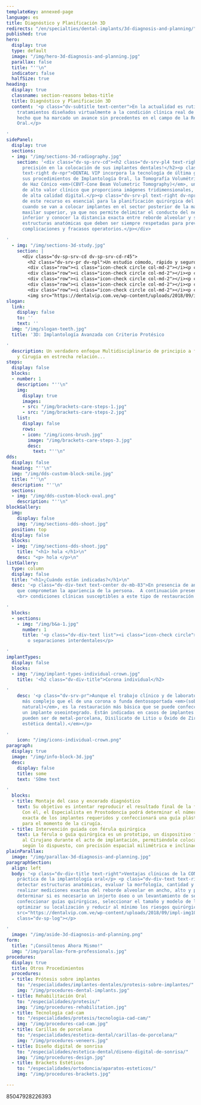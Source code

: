 ```yaml
---
templateKey: annexed-page
language: es
title: Diagnóstico y Planificación 3D
redirects: "/en/specialties/dental-implants/3d-diagnosis-and-planning/"
published: true
hero:
  display: true
  type: default
  image: "/img/hero-3d-diagnosis-and-planning.jpg"
  parallax: false
  title: "''\n"
  indicator: false
  halfSize: true
heading:
  display: true
  classname: section-reasons bebas-title
  title: Diagnóstico y Planificación 3D
  content: '<p class="dv-subtitle text-center">En la actualidad es rutina transferir
    tratamientos diseñados virtualmente a la condición clínica real de nuestros pacientes,
    hecho que ha marcado un avance sin precedentes en el campo de la Rehabilitación
    Oral.</p>

'
sidePanel:
  display: true
  sections:
  - img: "/img/sections-3d-radiography.jpg"
    section: '<div class="dv-sp-srv-cd"><h2 class="dv-srv-pl4 text-right dv-npr">¡Máxima
      precisión en la colocación de sus implantes dentales!</h2><p class="dv-srv-pl
      text-right dv-npr">DENTAL VIP incorpora la tecnología de última generación en
      sus procedimientos de Implantología Oral, la Tomografía Volumétrica Digital
      de Haz Cónico <em>(CBVT-Cone Beam Volumetric Tomography)</em>, una herramienta
      de alto valor clínico que proporciona imágenes tridimensionales, precisas y
      de alta calidad digital.</p><p class="dv-srv-pl text-right dv-npr">La utilización
      de este recurso es esencial para la planificación quirúrgica del caso, particularmente
      cuando se van a colocar implantes en el sector posterior de la mandíbula y/o
      maxilar superior, ya que nos permite delimitar el conducto del nervio dentario
      inferior y conocer la distancia exacta entre reborde alveolar y seno maxilar,
      estructuras anatómicas que deben ser siempre respetadas para prevenir riesgos,
      complicaciones y fracasos operatorios.</p></div>

'
  - img: "/img/sections-3d-study.jpg"
    section: |
      <div class="dv-sp-srv-cd dv-sp-srv-cd-r45">
        <h2 class="dv-srv-pr dv-npl">Un estudio cómodo, rápido y seguro...</h2>
        <div class="row"><i class="icon-check circle col-md-2"></i><p class="dv-srv-pr dv-npl col-md-10">Baja dosis de radiación, mucho menor a la de un TAC convencional.</p></div>
        <div class="row"><i class="icon-check circle col-md-2"></i><p class="dv-srv-pr dv-npl col-md-10">Corto tiempo de exposición, inferior a tres minutos.</p></div>
        <div class="row"><i class="icon-check circle col-md-2"></i><p class="dv-srv-pr dv-npl col-md-10">Escaneado con el paciente en postura sentada.</p></div>
        <div class="row"><i class="icon-check circle col-md-2"></i><p class="dv-srv-pr dv-npl col-md-10">Tomógrafo abierto que proporciona gran comodidad, evitando sensaciones de encierro o claustrofobia.</p></div>
        <div class="row"><i class="icon-check circle col-md-2"></i><p class="dv-srv-pr dv-npl col-md-10">Información en formato DICOM que permite, a través de un software especial, un procedimiento único de visualización y planificación terapéutica.</p></div>
        <img src="https://dentalvip.com.ve/wp-content/uploads/2018/09/impl-img7.jpg" alt="Logo" class="dv-sp-log"></div>
slogan:
  link:
    display: false
    to: ''
    text: ''
  img: "/img/slogan-teeth.jpg"
  title: '3D: Implantología Avanzada con Criterio Protésico

'
  description: Un verdadero enfoque Multidisciplinario de principio a fin, Prostodoncia
    y Cirugía en estrecha relación...
steps:
  display: false
  blocks:
  - number: 1
    description: "''\n"
    img:
      display: true
      images:
      - src: "/img/brackets-care-steps-1.jpg"
      - src: "/img/brackets-care-steps-2.jpg"
    list:
      display: false
      rows:
      - icon: "/img/icons-brush.jpg"
        image: "/img/brackets-care-steps-3.jpg"
        desc:
          text: "''\n"
dds:
  display: false
  heading: "''\n"
  img: "/img/dds-custom-block-smile.jpg"
  title: "''\n"
  description: "''\n"
  sections:
  - img: "/img/dds-custom-block-oval.png"
    description: "''\n"
blockGallery:
  img:
    display: false
    img: "/img/sections-dds-shoot.jpg"
  position: top
  display: false
  blocks:
  - img: "/img/sections-dds-shoot.jpg"
    title: "<h1> hola </h1>\n"
    desc: "<p> hola </p>\n"
listGallery:
  type: column
  display: false
  title: "<h1>¿Cuándo están indicadas?</h1>\n"
  desc: '<p class="dv-div-text text-center dv-mb-83">En presencia de anomalías estéticas
    que comprometan la apariencia de la persona.  A continuación presentamos diversas
    <br> condiciones clínicas susceptibles a este tipo de restauración dental:</p>

'
  blocks:
  - sections:
    - img: "/img/b&a-1.jpg"
      number: 1
      title: '<p class="dv-div-text list"><i class="icon-check circle"></i>Diastemas
        o separaciones interdentales</p>

'
implantTypes:
  display: false
  blocks:
  - img: "/img/implant-types-individual-crown.jpg"
    title: '<h2 class="dv-div-title">Corona individual</h2>

'
    desc: '<p class="dv-srv-pr">Aunque el trabajo clínico y de laboratorio es mucho
      más complejo que el de una corona o funda dentosoportada <em>(sobre un diente
      natural)</em>, es la restauración más básica que se puede confeccionar sobre
      un implante oseointegrado. Están indicadas en casos de implantes unitarios y
      pueden ser de metal-porcelana, Disilicato de Litio u Óxido de Zirconio <em>(alta
      estética dental).</em></p>

'
    icon: "/img/icons-individual-crown.png"
paragraph:
  display: true
  image: "/img/info-block-3d.jpg"
  desc:
    display: false
    title: some
    text: 'SOme text

'
  blocks:
  - title: Montaje del caso y encerado diagnóstico
    text: Su objetivo es intentar reproducir el resultado final de la futura prótesis.
      Con él, el Especialista en Prostodoncia podrá determinar el número y posición
      exacta de los implantes requeridos y confeccionará una guía plástica termoformada
      para el momento de la cirugía.
  - title: Intervención guiada con férula quirúrgica
    text: La férula o guía quirúrgica es un prototipo, un dispositivo físico que orienta
      al Cirujano durante el acto de implantación, permitiéndole colocar cada elemento
      según lo dispuesto, con precisión espacial milimétrica e inclinación axial adecuada.
plainParallax:
  image: "/img/parallax-3d-diagnosis-and-planning.jpg"
paragraphSection:
  align: left
  body: '<p class="dv-div-title text-right">Ventajas clínicas de la CONE BEAM en la
    práctica de la implantología oral</p> <p class="dv-div-text text-right">Permite
    detectar estructuras anatómicas, evaluar la morfología, cantidad y calidad ósea,
    realizar mediciones exactas del reborde alveolar en ancho, alto y profundidad,
    determinar si es necesario un injerto óseo o un levantamiento de seno maxilar,
    confeccionar guías quirúrgicas, seleccionar el tamaño y modelo de los implantes,
    optimizar su localización y reducir al mínimo los riesgos quirúrgicos.<br><br><br><img
    src="https://dentalvip.com.ve/wp-content/uploads/2018/09/impl-img10.jpg" alt="Logo"
    class="dv-sp-log"></p>

'
  image: "/img/aside-3d-diagnosis-and-planning.png"
form:
  title: "¡Consúltenos Ahora Mismo!"
  img: "/img/parallax-form-professionals.jpg"
procedures:
  display: true
  title: Otros Procedimientos
  procedures:
  - title: Prótesis sobre implantes
    to: "/especialidades/implantes-dentales/protesis-sobre-implantes/"
    img: "/img/procedures-dental-implants.jpg"
  - title: Rehabilitación Oral
    to: "/especialidades/protesis/"
    img: "/img/procedures-rehabilitation.jpg"
  - title: Tecnología cad-cam
    to: "/especialidades/protesis/tecnologia-cad-cam/"
    img: "/img/procedures-cad-cam.jpg"
  - title: Carillas de porcelana
    to: "/especialidades/estetica-dental/carillas-de-porcelana/"
    img: "/img/procedures-veneers.jpg"
  - title: Diseño digital de sonrisa
    to: "/especialidades/estetica-dental/diseno-digital-de-sonrisa/"
    img: "/img/procedures-design.jpg"
  - title: Brackets Estéticos
    to: "/especialidades/ortodoncia/aparatos-esteticos/"
    img: "/img/procedures-brackets.jpg"

---
```

85047928226393